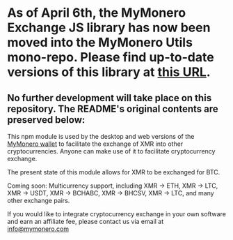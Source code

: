 # **As of April 6th, the MyMonero Exchange JS library has now been moved into the MyMonero Utils mono-repo**. Please find up-to-date versions of this library at [this URL](https://github.com/mymonero/mymonero-utils).

## No further development will take place on this repository. The README's original contents are preserved below:


This npm module is used by the desktop and web versions of the [MyMonero wallet](https://github.com/mymonero/mymonero-app-js) to facilitate the exchange of XMR into other cryptocurrencies. Anyone can make use of it to facilitate cryptocurrency exchange.

The present state of this module allows for XMR to be exchanged for BTC.

Coming soon: Multicurrency support, including XMR -> ETH, XMR -> LTC, XMR -> USDT, XMR -> BCHABC, XMR -> BHCSV, XMR -> LTC, and many other exchange pairs.
 
If you would like to integrate cryptocurrency exchange in your own software and earn an affiliate fee, please contact us via email at [info@mymonero.com](mailto://info@mymonero.com)
